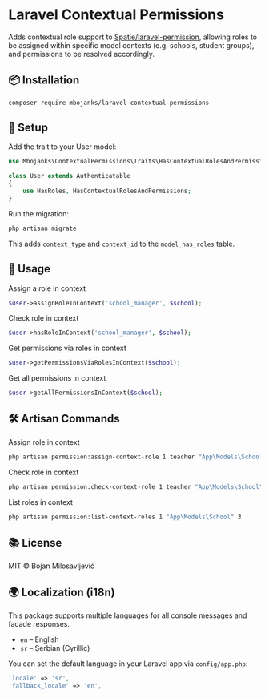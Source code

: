 # Laravel Contextual Permissions

Adds contextual role support to [Spatie/laravel-permission](https://github.com/spatie/laravel-permission), allowing roles to be assigned within specific model contexts (e.g. schools, student groups), and permissions to be resolved accordingly.

## 📦 Installation

```bash
composer require mbojanks/laravel-contextual-permissions
```

## 🚀 Setup

Add the trait to your User model:

```php
use Mbojanks\ContextualPermissions\Traits\HasContextualRolesAndPermissions;

class User extends Authenticatable
{
    use HasRoles, HasContextualRolesAndPermissions;
}
```

Run the migration:

```bash
php artisan migrate
```

This adds `context_type` and `context_id` to the `model_has_roles` table.

## 🧩 Usage

Assign a role in context

```php
$user->assignRoleInContext('school_manager', $school);
```

Check role in context

```php
$user->hasRoleInContext('school_manager', $school);
```

Get permissions via roles in context

```php
$user->getPermissionsViaRolesInContext($school);
```

Get all permissions in context

```php
$user->getAllPermissionsInContext($school);
```

## 🛠 Artisan Commands

Assign role in context

```bash
php artisan permission:assign-context-role 1 teacher "App\Models\School" 3
```

Check role in context

```bash
php artisan permission:check-context-role 1 teacher "App\Models\School" 3
```

List roles in context

```bash
php artisan permission:list-context-roles 1 "App\Models\School" 3
```

## 📚 License

MIT © Bojan Milosavljević

## 🌍 Localization (i18n)

This package supports multiple languages for all console messages and facade responses.

- `en` – English
- `sr` – Serbian (Cyrillic)

You can set the default language in your Laravel app via `config/app.php`:

```php
'locale' => 'sr',
'fallback_locale' => 'en',
```
